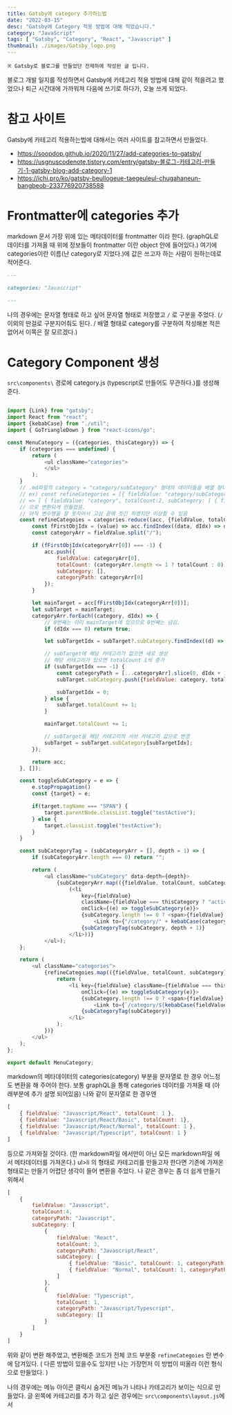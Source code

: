 ```yaml
---
title: Gatsby에 category 추가하는법
date: "2022-03-15"
desc: "Gatsby에 Category 적용 방법에 대해 적었습니다."
category: "JavaScript"
tags: [ "Gatsby", "Category", "React", "Javascript" ]
thumbnail: ./images/Gatsby_logo.png
---
```


`※ Gatsby로 블로그를 만들었단 전제하에 작성된 글 입니다.`  

블로그 개발 일지를 작성하면서 Gatsby에 카테고리 적용 방법에 대해 같이 적을려고 했었으나 퇴근 시간대에 가까워져 다음에 쓰기로 하다가,
오늘 쓰게 되었다.

# 참고 사이트

Gatsby에 카테고리 적용하는법에 대해서는 여러 사이트를 참고하면서 만들었다.

 - https://soopdop.github.io/2020/11/27/add-categories-to-gatsby/
 - https://usgnuscodenote.tistory.com/entry/gatsby-블로그-카테고리-만들기-1-gatsby-blog-add-category-1
 - https://ichi.pro/ko/gatsby-beullogeue-taegeuleul-chugahaneun-bangbeob-233776920738588
 
# Frontmatter에 categories 추가

markdown 문서 가장 위에 있는 메타데이터를 frontmatter 이라 한다. (graphQL로 데이터를 가져올 때 위에 정보들이 frontmatter 이란 object 안에 들어있다.)
여기에 categories이란 이름(난 category로 지었다.)에 값은 쓰고자 하는 사람이 원하는데로 적어준다.

```markdown
---

categories: "Javascript"

---
```

나의 경우에는 문자열 형태로 하고 싶어 문자열 형태로 저장했고 `/` 로 구분을 주었다.
(`/` 이외의 딴걸로 구분지어줘도 된다. / 배열 형태로 category를 구분하여 작성해본 적은 없어서 이쪽은 잘 모르겠다.)

# Category Component 생성

`src\components\` 경로에 category.js (typescript로 만들어도 무관하다.)를 생성해준다.

```javascript

import {Link} from "gatsby";
import React from "react";
import {kebabCase} from "./util";
import { GoTriangleDown } from "react-icons/go";

const MenuCategory = ({categories, thisCategory}) => {
    if (categories === undefined) {
        return (
            <ul className="categories">
            </ul>
        );
    }
    // .md파일의 category = "category/subCategory" 형태의 데이터들을 배열 형태로 가져와 정제
    // ex) const refineCategories = [{ fieldValue: "category/subCategory, totalCount: 2 }]
    // => [ { fieldValue: "category", totalCount:2, subCategory: [ { fieldValue: "subCategory", totalCount: 2, subCategory:[] } ]  } ]
    // 으로 변환되게 만들었음.
    // 아직 변수명을 잘 못지어서 고심 끝에 짓긴 하였지만 이상할 수 있음
    const refineCategoies = categories.reduce((acc, {fieldValue, totalCount}, idx) => {
        const fFirstObjIdx = (value) => acc.findIndex((data, dIdx) => data.fieldValue !== undefined && data.fieldValue === value);
        const categoryArr = fieldValue.split("/");

        if (fFirstObjIdx(categoryArr[0]) === -1) {
            acc.push({
                fieldValue: categoryArr[0],
                totalCount: (categoryArr.length <= 1 ? totalCount : 0),
                subCategory: [],
                categoryPath: categoryArr[0]
            });
        }

        let mainTarget = acc[fFirstObjIdx(categoryArr[0])];
        let subTarget = mainTarget;
        categoryArr.forEach((category, dIdx) => {
            // 0번째는 이미 mainTarget에 있으므로 0번째는 넘김.
            if (dIdx === 0) return true;

            let subTargetIdx = subTarget?.subCategory.findIndex((d) => d.fieldValue !== undefined && d.fieldValue === category) || -1;

            // subTarget에 해당 카테고리가 없으면 새로 생성
            // 해당 카테고리가 있으면 totalCount 1씩 증가
            if (subTargetIdx === -1) {
                const categoryPath = [...categoryArr].slice(0, dIdx + 1).join("/");
                subTarget.subCategory.push({fieldValue: category, totalCount, subCategory: [], categoryPath});

                subTargetIdx = 0;
            } else {
                subTarget.totalCount += 1;
            }

            mainTarget.totalCount += 1;

            // subTarget을 해당 카테고리의 서브 카테고리 값으로 변경
            subTarget = subTarget.subCategory[subTargetIdx];
        });

        return acc;
    }, []);

    const toggleSubCategory = e => {
        e.stopPropagation()
        const {target} = e;

        if(target.tagName === "SPAN") {
            target.parentNode.classList.toggle("testActive");
        } else {
            target.classList.toggle("testActive");
        }
    }

    const subCategoryTag = (subCategoryArr = [], depth = 1) => {
        if (subCategoryArr.length === 0) return "";

        return (
            <ul className="subCategory" data-depth={depth}>
                {subCategoryArr.map(({fieldValue, totalCount, subCategory, categoryPath}, cIdx) =>
                    (<li
                        key={fieldValue}
                        className={fieldValue === thisCategory ? "active" : ""}
                        onClick={(e) => toggleSubCategory(e)}>
                        {subCategory.length !== 0 ? <span>{fieldValue} ({totalCount}) <GoTriangleDown /></span> :
                            <Link to={"/category/" + kebabCase(categoryPath)}>{fieldValue} ({totalCount})</Link>}
                        {subCategoryTag(subCategory, depth + 1)}
                    </li>))}
            </ul>);
    };

    return (
        <ul className="categories">
            {refineCategoies.map(({fieldValue, totalCount, subCategory}) => {
                return (
                    <li key={fieldValue} className={fieldValue === thisCategory ? "active" : ""}
                        onClick={(e) => toggleSubCategory(e)}>
                        {subCategory.length !== 0 ? <span>{fieldValue} ({totalCount}) <GoTriangleDown /></span> :
                            <Link to={`/category/${kebabCase(fieldValue)}`}>{fieldValue}({totalCount})</Link>}
                        {subCategoryTag(subCategory)}
                    </li>
                );
            })}
        </ul>
    );
};

export default MenuCategory;

```

markdown의 메타데이터의 categories(category) 부분을 문자열로 한 경우 어느정도 변환을 해 주어야 한다.
보통 graphQL을 통해 categories 데이터를 가져올 때 (아래부분에 추가 설명 되어있음) 나와 같이 문자열로 한 경우엔
```javascript
[
    { fieldValue: "Javascript/React", totalCount: 1 },
    { fieldValue: "Javascript/React/Basic", totalCount: 1},
    { fieldValue: "Javascript/React/Normal", totalCount: 1 },
    { fieldValue: "Javascript/Typescript", totalCount: 1 }
]
```

등으로 가져와질 것이다. (한 markdown파일 에서만이 아닌 모든 markdown파일 에서 메타데이터를 가져온다.)
ul>li 의 형태로 카테고리를 만들고자 한다면 기존에 가져온 형태로는 만들기 어렵단 생각이 들어 변환을 주었다.
나 같은 경우는 좀 더 쉽게 만들기 위해서

```javascript
[
    { 
        fieldValue: "Javascript", 
        totalCount:4,
        categoryPath: "Javascript",
        subCategory: [
            { 
                fieldValue: "React",
                totalCount: 3,
                categoryPath: "Javascript/React",
                subCategory: [
                    { fieldValue: "Basic", totalCount: 1, categoryPath: "Javascript/React/Basic"  ,subCategory: [] },
                    { fieldValue: "Normal", totalCount: 1, categoryPath: "Javascript/React/Normal"  ,subCategory: [] }
                ]
            },
            {
                fieldValue: "Typescript",
                totalCount: 1,
                categoryPath: "Javascript/Typescript",
                subCategory: []
            }
        ] 
    }
]
```
위와 같이 변환 해주었고, 변환해준 코드가 전체 코드 부분중 `refineCategoies` 란 변수에 담겨있다. ( 다른 방법이 있을수도 있지만 나는 가장먼저 이 방법이 떠올라 이런 형식으로 만들었다. )




나의 경우에는 메뉴 아이콘 클릭시 숨겨진 메뉴가 나타나 카테고리가 보이는 식으로 만들었다. 글 왼쪽에 카테고리를 추가 하고 싶은 경우에는
`src\components\layout.js`에서

